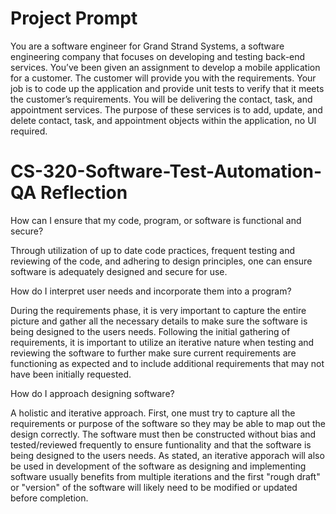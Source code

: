 # Project Prompt
You are a software engineer for Grand Strand Systems, a software engineering company that focuses on developing and testing back-end services. You’ve been given an assignment to develop a mobile application for a customer. The customer will provide you with the requirements. Your job is to code up the application and provide unit tests to verify that it meets the customer’s requirements. You will be delivering the contact, task, and appointment services. The purpose of these services is to add, update, and delete contact, task, and appointment objects within the application, no UI required.

# CS-320-Software-Test-Automation-QA Reflection
How can I ensure that my code, program, or software is functional and secure?
  
  Through utilization of up to date code practices, frequent testing and reviewing of the code, and adhering to design principles, one can ensure software is adequately designed and secure for use.  
  
How do I interpret user needs and incorporate them into a program?
  
  During the requirements phase, it is very important to capture the entire picture and gather all the necessary details to make sure the software is being designed to the users needs.  Following the initial gathering of requirements, it is important to utilize an iterative nature when testing and reviewing the software to further make sure current requirements are functioning as expected and to include additional requirements that may not have been initially requested.  
  
How do I approach designing software?
  
  A holistic and iterative approach.  First, one must try to capture all the requirements or purpose of the software so they may be able to map out the design correctly.  The software must then be constructed without bias and tested/reviewed frequently to ensure funtionality and that the software is being designed to the users needs.  As stated, an iterative apporach will also be used in development of the software as designing and implementing software usually benefits from multiple iterations and the first "rough draft" or "version" of the software will likely need to be modified or updated before completion.  
